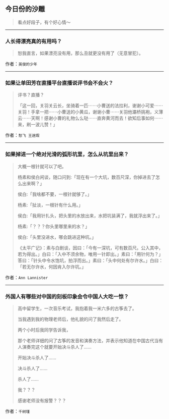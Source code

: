 ## 今日份的沙雕

> 看点好段子，有个好心情～


 
---

### 人长得漂亮真的有用吗？

> 恕我直言，如果漂亮没有用，那么丑就更没有用了（无意冒犯）。


作者：`英俊的少年`

---

### 如果让单田芳在直播平台直播说评书会不会火？

> 评书？直播？
> 
> 「这一回，关羽关云长，坐骑着一匹⋯⋯小曹送的法拉利，谢谢小可爱⋯⋯关羽！手拿一把⋯⋯小曹送的小黄瓜，谢谢小曹⋯⋯关羽他灞桥挑袍，义薄云⋯⋯天啊！感谢小曹的礼物么么哒⋯⋯直奔黄河而去！欲知后事如何⋯⋯来，刷一波儿赞！」


作者：`愁飞 王逍瑕`

---

### 如果掉进一个绝对光滑的弧形坑里，怎么从坑里出来？

> 大概一根针就可以了吧。
> 
> 杨素和侯白闲谈，随口问到:「现在有一个大坑，数百尺深，你掉进去了怎么出来啊？」
> 
> 侯白:「我啥都不要，一根针就够了。」
> 
> 杨素:「扯淡，一根针有什么用。」
> 
> 侯白:「我用针扎头，把头里的水放出来，水把坑装满了，我就浮出来了。」
> 
> 杨素:「？？？你头里哪里来的水？」
> 
> 侯白:「头里没进水，哪会跳进这种坑。」
> 
> 《太平广记》：素与白剧谈，因曰：「今有一深坑，可有数百尺。公入其中，若为得出。」白曰：「入中不须余物，唯用一针即出。」素曰：「用针何为？」答曰：「针头中令水饱坑，拍浮而出。」素曰：「头中何处有尔许水。」白曰：「若无尔许水，何因肯入尔许坑。」


作者：`Ann Lannister`

---

### 外国人有哪些对中国的刻板印象会令中国人大吃一惊？

> 高中留学生，一次音乐考试，我抱着我一米六多的古筝去了。
> 
> 当我遇到我的物理老师后，他礼貌的问了我然后走了。
> 
> 两个小时后我同学告诉我，
> 
> 那个老师详细的问了古筝的发音和演奏方法，并表示他知道在中国古代当有人演奏完这个就要开始决斗杀人了……
> 
> 开始决斗杀人了……
> 
> 决斗杀人了……
> 
> 杀人了……
> 
> 我？？？
> 
> 感谢老师没有报警？？？


作者：`千树瑾`